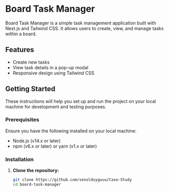 # Board Task Manager

Board Task Manager is a simple task management application built with Next.js and Tailwind CSS. It allows users to create, view, and manage tasks within a board.

## Features

- Create new tasks
- View task details in a pop-up modal
- Responsive design using Tailwind CSS

## Getting Started

These instructions will help you set up and run the project on your local machine for development and testing purposes.

### Prerequisites

Ensure you have the following installed on your local machine:

- Node.js (v14.x or later)
- npm (v6.x or later) or yarn (v1.x or later)

### Installation

1. **Clone the repository:**

   ```sh
   git clone https://github.com/senolduyguuu/Case-Study
   cd board-task-manager
   ```
